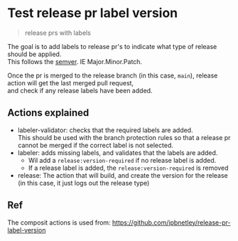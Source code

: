 # Test release pr label version
> release prs with labels

The goal is to add labels to release pr's to indicate what type of release should be applied.  
This follows the [semver](https://semver.org/). IE Major.Minor.Patch.

Once the pr is merged to the release branch (in this case, `main`), release action will get the last merged pull request,  
and check if any release labels have been added.

## Actions explained
- labeler-validator: checks that the required labels are added.  
  This should be used with the branch protection rules so that a release pr cannot be merged if the correct label is not selected.
- labeler: adds missing labels, and validates that the labels are added.
  - Wil add a `release:version-required` if no release label is added.
  - If a release label is added, the `release:version-required` is removed
- release:
  The action that will build, and create the version for the release (in this case, it just logs out the release type)

## Ref
  The composit actions is used from: https://github.com/jpbnetley/release-pr-label-version
